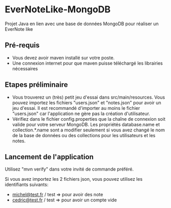 # EverNoteLike-MongoDB
Projet Java en lien avec une base de données MongoDB pour réaliser un EverNote like

## Pré-requis

* Vous devez avoir maven installé sur votre poste.
* Une connexion internet pour que maven puisse téléchargé les librairies nécessaires

## Etapes préliminaire

* Vous trouverez un (très) petit jeu d'essai dans src/main/resources. Vous pouvez importez les fichiers "users.json" et "notes.json" pour avoir un jeu d'essai. Il est recommandé d'importer au moins le fichier "users.json" car l'application ne gère pas la création d'utilisateur.
* Vérifiez dans le fichier config.properties que la chaîne de connexion soit valide pour votre serveur MongoDB. Les propriétés database.name et collection.*.name sont a modifier seulement si vous avez changé le nom de la base de données ou des collections pour les utilisateurs et les notes.

## Lancement de l'application

Utilisez "mvn verify" dans votre invité de commande préféré.

Si vous avez importez les 2 fichiers json, vous pouvez utilisez les identifiants suivants:
* michel@test.fr / test => pour avoir des note
* cedric@test.fr / test => pour avoir un compte vide